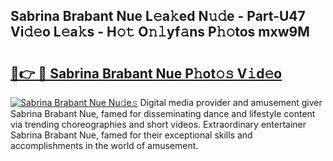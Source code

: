 ## Sabrina Brabant Nue L𝚎a𝚔ed N𝚞𝚍e - Part-U47 Vi𝚍𝚎o L𝚎a𝚔s - H𝚘𝚝 O𝚗𝚕yf𝚊ns P𝚑𝚘tos mxw9M

# <h2><a href="http://kf0fweg.oniu.top/?m=Sabrina+Brabant+Nue">🔗👉 🔴 Sabrina Brabant Nue P𝚑ot𝚘𝚜 V𝚒d𝚎o</a></h2>

[![Sabrina Brabant Nue Nu𝚍e𝚜](https://i.imgur.com/0qMVB7G.gif)](http://kf0fweg.oniu.top/?m=Sabrina+Brabant+Nue)
Digital media provider and amusement giver Sabrina Brabant Nue, famed for disseminating dance and lifestyle content via trending choreographies and short videos. Extraordinary entertainer Sabrina Brabant Nue, famed for their exceptional skills and accomplishments in the world of amusement.  
